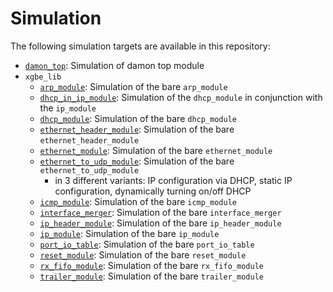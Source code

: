 # Simulation

The following simulation targets are available in this repository:
- [`damon_top`](damon_top): Simulation of damon top module
- `xgbe_lib`
  - [`arp_module`](xgbe_lib/arp_module): Simulation of the bare `arp_module`
  - [`dhcp_in_ip_module`](xgbe_lib/dhcp_in_ip_module): Simulation of the `dhcp_module` in conjunction with the `ip_module`
  - [`dhcp_module`](xgbe_lib/dhcp_module): Simulation of the bare `dhcp_module`
  - [`ethernet_header_module`](xgbe_lib/ethernet_header_module): Simulation of the bare `ethernet_header_module`
  - [`ethernet_module`](xgbe_lib/ethernet_module): Simulation of the bare `ethernet_module`
  - [`ethernet_to_udp_module`](xgbe_lib/ethernet_to_udp_module): Simulation of the bare `ethernet_to_udp_module`
     - in 3 different variants: IP configuration via DHCP, static IP configuration, dynamically turning on/off DHCP
  - [`icmp_module`](xgbe_lib/icmp_module): Simulation of the bare `icmp_module`
  - [`interface_merger`](xgbe_lib/interface_merger): Simulation of the bare `interface_merger`
  - [`ip_header_module`](xgbe_lib/ip_header_module): Simulation of the bare `ip_header_module`
  - [`ip_module`](xgbe_lib/ip_module): Simulation of the bare `ip_module`
  - [`port_io_table`](xgbe_lib/port_io_table): Simulation of the bare `port_io_table`
  - [`reset_module`](xgbe_lib/reset_module): Simulation of the bare `reset_module`
  - [`rx_fifo_module`](xgbe_lib/rx_fifo_module): Simulation of the bare `rx_fifo_module`
  - [`trailer_module`](xgbe_lib/trailer_module): Simulation of the bare `trailer_module`
